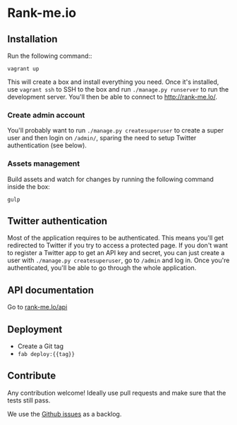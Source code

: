 # Rank-me.io

## Installation

Run the following command::

    vagrant up

This will create a box and install everything you need. Once it's installed, use `vagrant ssh` to SSH to the box and run `./manage.py runserver` to run the development server. You'll then be able to connect to http://rank-me.lo/.

### Create admin account

You'll probably want to run `./manage.py createsuperuser` to create a super user and then login on `/admin/`, sparing the need to setup Twitter authentication (see below).

### Assets management

Build assets and watch for changes by running the following command inside the box:

    gulp

## Twitter authentication

Most of the application requires to be authenticated. This means you'll get redirected to Twitter if you try to access a protected page. If you don't want to register a Twitter app to get an API key and secret, you can just create a user with ``./manage.py createsuperuser``, go to ``/admin`` and log in. Once you're authenticated, you'll be able to go through the whole application.

## API documentation

Go to [rank-me.lo/api](http://rank-me.lo/api)

## Deployment

* Create a Git tag
* `fab deploy:{{tag}}`

## Contribute

Any contribution welcome! Ideally use pull requests and make sure that the
tests still pass.

We use the [Github issues](https://github.com/team-rawbot/rank-me/issues) as a backlog.
